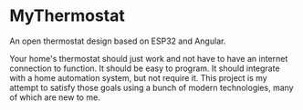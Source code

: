 # MyThermostat
An open thermostat design based on ESP32 and Angular.

Your home's thermostat should just work and not have to have an internet connection to function. It should be easy to program. It should integrate with a home automation system, but not require it. This project is my attempt to satisfy those goals using a bunch of modern technologies, many of which are new to me.

